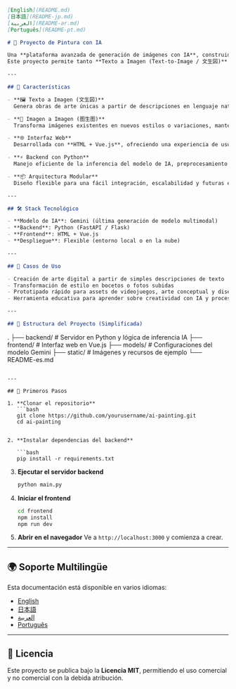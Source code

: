```markdown
[English](README.md)  
[日本語](README-jp.md)  
[العربية](README-ar.md)  
[Português](README-pt.md)  

# 🎨 Proyecto de Pintura con IA

Una **plataforma avanzada de generación de imágenes con IA**, construida con **Gemini**, **Python**, **HTML** y **Vue.js**.  
Este proyecto permite tanto **Texto a Imagen (Text-to-Image / 文生図)** como **Imagen a Imagen (Image-to-Image / 图生图)**, brindando a artistas, desarrolladores e investigadores una poderosa herramienta para la creatividad y la experimentación.

---

## 🚀 Características

- **🖼️ Texto a Imagen (文生図)**  
  Genera obras de arte únicas a partir de descripciones en lenguaje natural usando los modelos avanzados de Gemini.

- **🎨 Imagen a Imagen (图生图)**  
  Transforma imágenes existentes en nuevos estilos o variaciones, manteniendo la estructura y potenciando la creatividad.

- **🌐 Interfaz Web**  
  Desarrollada con **HTML + Vue.js**, ofreciendo una experiencia de usuario intuitiva e interactiva para principiantes y profesionales.

- **⚡ Backend con Python**  
  Manejo eficiente de la inferencia del modelo de IA, preprocesamiento y postprocesamiento para resultados rápidos y fiables.

- **📦 Arquitectura Modular**  
  Diseño flexible para una fácil integración, escalabilidad y futuras expansiones (p. ej., transferencia de estilo, inpainting o generación de animaciones).

---

## 🛠️ Stack Tecnológico

- **Modelo de IA**: Gemini (última generación de modelo multimodal)  
- **Backend**: Python (FastAPI / Flask)  
- **Frontend**: HTML + Vue.js  
- **Despliegue**: Flexible (entorno local o en la nube)  

---

## 📸 Casos de Uso

- Creación de arte digital a partir de simples descripciones de texto  
- Transformación de estilo en bocetos o fotos subidas  
- Prototipado rápido para assets de videojuegos, arte conceptual y diseño de productos  
- Herramienta educativa para aprender sobre creatividad con IA y procesamiento multimodal  

---

## 📂 Estructura del Proyecto (Simplificada)

```

.
├── backend/           # Servidor en Python y lógica de inferencia IA
├── frontend/          # Interfaz web en Vue.js
├── models/            # Configuraciones del modelo Gemini
├── static/            # Imágenes y recursos de ejemplo
└── README-es.md

```

---

## 📖 Primeros Pasos

1. **Clonar el repositorio**
   ```bash
   git clone https://github.com/yourusername/ai-painting.git
   cd ai-painting


2. **Instalar dependencias del backend**

   ```bash
   pip install -r requirements.txt
   ```

3. **Ejecutar el servidor backend**

   ```bash
   python main.py
   ```

4. **Iniciar el frontend**

   ```bash
   cd frontend
   npm install
   npm run dev
   ```

5. **Abrir en el navegador**
   Ve a `http://localhost:3000` y comienza a crear.

---

## 🌍 Soporte Multilingüe

Esta documentación está disponible en varios idiomas:

* [English](README.md)
* [日本語](README-jp.md)
* [العربية](README-ar.md)
* [Português](README-pt.md)

---

## 📜 Licencia

Este proyecto se publica bajo la **Licencia MIT**, permitiendo el uso comercial y no comercial con la debida atribución.



